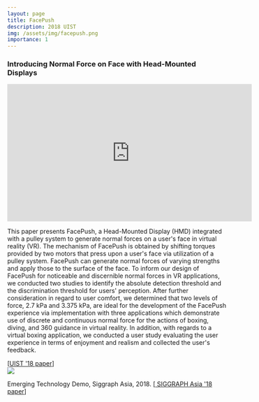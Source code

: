```yaml
---
layout: page
title: FacePush
description: 2018 UIST
img: /assets/img/facepush.png
importance: 1
---
```

<h3><b>Introducing Normal Force on Face with Head-Mounted Displays</b></h3>
<iframe width="560" height="315" src="https://www.youtube.com/embed/IPLVCdbvWyI" frameborder="0" allow="accelerometer; autoplay; encrypted-media; gyroscope; picture-in-picture" allowfullscreen></iframe>
<br>
<p>
This paper presents FacePush, a Head-Mounted Display (HMD) integrated with a pulley system to generate normal forces on a user's face in virtual reality (VR). The mechanism of FacePush is obtained by shifting torques provided by two motors that press upon a user's face via utilization of a pulley system. FacePush can generate normal forces of varying strengths and apply those to the surface of the face. To inform our design of FacePush for noticeable and discernible normal forces in VR applications, we conducted two studies to identify the absolute detection threshold and the discrimination threshold for users' perception. After further consideration in regard to user comfort, we determined that two levels of force, 2.7 kPa and 3.375 kPa, are ideal for the development of the FacePush experience via implementation with three applications which demonstrate use of discrete and continuous normal force for the actions of boxing, diving, and 360 guidance in virtual reality. In addition, with regards to a virtual boxing application, we conducted a user study evaluating the user experience in terms of enjoyment and realism and collected the user's feedback.
</p>
[<a href="https://dl.acm.org/citation.cfm?id=3242588">UIST '18 paper</a>]
<br>

<img src="https://wenjietseng.github.io/assets/img/SA-Tokyo.jpg">
<p>Emerging Technology Demo, Siggraph Asia, 2018. [<a href="https://dl.acm.org/citation.cfm?id=3275480">
SIGGRAPH Asia '18 paper</a>]</p>